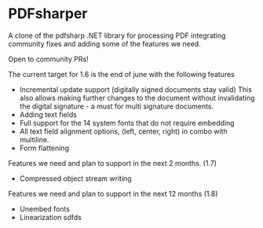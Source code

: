# PDFsharper
A clone of the pdfsharp .NET library for processing PDF integrating community fixes 
and adding some of the features we need.

Open to community PRs!


The current target for 1.6 is the end of june with the following features
* Incremental update support
  (digitally signed documents stay valid)
  This also allows making further changes to the document without invalidating the digital signature - a must for multi signature documents.
* Adding text fields
* Full support for the 14 system fonts that do not require embedding
* All text field alignment options, (left, center, right) in combo with multiline.
* Form flattening


Features we need and plan to support in the next 2 months. (1.7)
* Compressed object stream writing

Features we need and plan to support in the next 12 months (1.8)
* Unembed fonts
* Linearization
sdfds